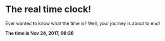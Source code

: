 # The real time clock!

Ever wanted to know what the time is? Well, your journey is about to end!

**The time is Nov 24, 2017, 08:28**